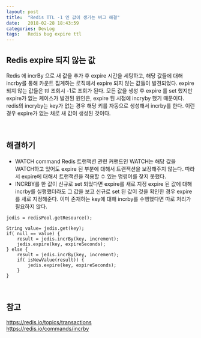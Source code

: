 ```yaml
---
layout: post
title:  "Redis TTL -1 인 값이 생기는 버그 해결"
date:   2018-02-28 18:43:59
categories: DevLog
tags:	Redis bug expire ttl 
---
```



## Redis expire 되지 않는 값
Redis 에 incrBy 으로 새 값을 추가 후 expire 시간을 세팅하고, 해당 값들에 대해 incrby를 통해 카운트 집계하는 로직에서 expire 되지 않는 값들이 발견되었다. expire 되지 않는 값들은 ttl 조회시 -1로 조회가 된다. 모든 값을 생성 후 expire 를 set 했지만 expire가 없는 케이스가 발견된 원인은, expire 된 시점에 incryby 했기 때문이다. redis의 incryby는 key가 없는 경우 해당 키를 자동으로 생성해서 incrby를 한다. 이런 경우 expire가 없는 채로 새 값이 생성된 것이다. 

<br/> 

## 해결하기 
- WATCH command
Redis 트랜잭션 관련 커맨드인 WATCH는 해당 값을 WATCH하고 있어도 expire 된 부분에 대해서 트랜잭션을 보장해주지 않는다. 따라서 expire에 대해서 트랜잭션을 적용할 수 있는 명령어를 찾지 못했다. 
- INCRBY를 한 값이 신규로 set 되었다면 expire를 새로 지정
expire 된 값에 대해 incrby를 실행했더라도 그 값을 보고 신규로 set 된 값이 것을 확인한 경우 expire를 새로 지정해준다. 이미 존재하는 key에 대해 incrby를 수행했다면 따로 처리가 필요하지 않다. 

```
jedis = redisPool.getResource();

String value= jedis.get(key);
if( null == value) {
	result = jedis.incrBy(key, increment);
    jedis.expire(key, expireSeconds);
} else {
    result = jedis.incrBy(key, increment);
    if( isNewValue(result)) {
        jedis.expire(key, expireSeconds);
	}
}
```

<br/> 

## 참고
https://redis.io/topics/transactions
<br/> 
https://redis.io/commands/incrby